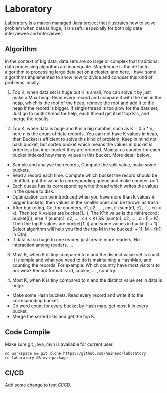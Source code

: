 Laboratory
==========

Laboratory is a maven managed Java project that illustrates how to solve 
problem when data is huge, it is useful especially for both big data 
interviewee and interviewer.

Algorithm
---------
In the context of big data, data sets are so large or complex that 
traditional data processing algorithm are inadequate. MapReduce is the de 
facto algorithm to processing large data set on a cluster, and here, I have 
some algorithms implemented to show how to divide and conquer this kind of 
problems locally.

1.  Top K, when data set is huge but K is small, You can solve it by just 
    make a Max-heap. Read every record and compare it with the min in the 
    heap, which is the root of the heap, remove the root and add it to the 
    heap if the record is bigger. If single thread is too slow for the data 
    set, Just go to multi-thread for help, each thread get itself top K's, 
    and merge the results.
  
2.  Top K, when data is huge and K is a big number, such as K = 0.5 * n, here 
    n is the count of data records. You can not have K values in heap, then 
    Bucket is efficient to solve this kind of problem. Keep in mind not hash 
    bucket, but sorted bucket which means the values in bucket is orderless 
    but inter bucket they are ordered. Maintain a counter for each bucket 
    indexed how many values in this bucket. More detail below:
  
  *  Sample and analyse the records, Compute the split value, make some 
     buckets.
  *  Read a record each time. Compute which bucket the record should be 
     shuffled, put the value to corresponding queue and make counter += 1. 
  *  Each queue has its corresponding write thread which writes the values in 
     the queue to disk.
  *  Optimization can be introduced when you have more than K values in bigger 
     buckets, then values in the smaller ones can be thrown as trash.
  *  After bucketing, Get the counters, c1, c2, ... , cm, 
     if (sum(c1, c2, ... , ci) = k), Then top K values are bucket{1..i}, The 
     K'th value is the min(record : bucket[i]), else if (sum(c1, c2, ... , ci) 
     < K) && (sum(c1, c2, ... , ci+1) > K), Then the top K values are 
     bucket{1..i} and some values in bucket[i + 1]. Select algorithm will help 
     you find the top M in the bucket[i + 1], M = f(K) in O(n).
  *  If data is too huge to one reader, just create more readers, No 
     interaction among readers. ...
    
3.  Most K, when K is tiny compared to n and the distinct value set is small.
    It is simple and what you need to do is maintaining a HashMap, and 
    counting the records. For example: Which country have most visitors to 
    our web? 
    Record format is: id, cookie, ... , country.
    
4.  Most K, when K is tiny compared to n and the distinct value set in data is 
    huge.
  *  Make some Hash buckets. Read every record and write it to the 
     corresponding bucket.
  *  Do word count for every bucket by Hash map, get most k in every bucket.
  *  Merge the sorted lists and get the top K.

Code Compile
------------
Make sure git, java, mvn is available for current user.

```shell
cd workspace && git clone https://github.com/hainesc/laboratory
cd laboratory && mvn package
```

CI/CD
-----

Add some change to test CI/CD.
